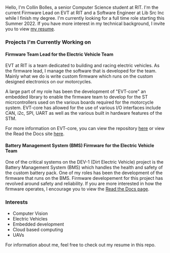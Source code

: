 Hello, I'm Collin Bolles, a senior Computer Science student at RIT. I'm the current Firmware Lead on EVT at RIT and a Software Engineer at Lib Src Inc while I finish my degree. I'm currently looking for a full time role starting this Summer 2022. If you have more interest in my technical background, I invite you to view [my resume](https://github.com/cbolles/cbolles/blob/master/resume/collin_bolles.pdf).

### Projects I'm Currently Working on
#### Firmware Team Lead for the Electric Vehicle Team
EVT at RIT is a team dedicated to building and racing electric vehicles. As the firmware lead, I manage the software that is developed for the team. Mainly what we do is write custom firmware which runs on the custom designed
electronics on our motorcycles.

A large part of my role has been the development of "EVT-core" an embedded library to enable the firmware team to develop for the ST micrcontrollers used on the various boards required for the motorcycle system. EVT-core has allowed for the use of various I/O interfaces include CAN, i2c, SPI, UART as well as the various built in hardware features of the STM.

For more information on EVT-core, you can view the repository [here](https://github.com/RIT-EVT/EVT-core) or view the Read the Docs site [here](https://evt-core.readthedocs.io/en/latest/).

#### Battery Management System (BMS) Firmware for the Electric Vehicle Team

One of the critical systems on the DEV-1 (Dirt Electric Vehicle) project is the Battery Management System (BMS) which handles the health and safety of the custom battery pack. One of my roles has been the development of the firmware that runs on the BMS. Firmware developement for this project has revolved around safety and reliability. If you are more interested in how the firmware operates, I encourage you to view the [Read the Docs page](https://dev1-bms.readthedocs.io/).


### Interests
* Computer Vision
* Electric Vehicles
* Embedded development
* Cloud based computing
* UAVs

For information about me, feel free to check out my resume in this repo.
